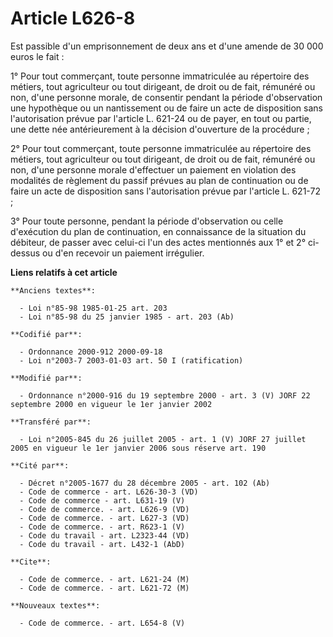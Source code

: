 # Article L626-8

Est passible d'un emprisonnement de deux ans et d'une amende de 30 000 euros le fait :

1° Pour tout commerçant, toute personne immatriculée au répertoire des métiers, tout agriculteur ou tout dirigeant, de droit
ou de fait, rémunéré ou non, d'une personne morale, de consentir pendant la période d'observation une hypothèque ou un
nantissement ou de faire un acte de disposition sans l'autorisation prévue par l'article L. 621-24 ou de payer, en tout ou
partie, une dette née antérieurement à la décision d'ouverture de la procédure ;

2° Pour tout commerçant, toute personne immatriculée au répertoire des métiers, tout agriculteur ou tout dirigeant, de droit
ou de fait, rémunéré ou non, d'une personne morale d'effectuer un paiement en violation des modalités de règlement du passif
prévues au plan de continuation ou de faire un acte de disposition sans l'autorisation prévue par l'article L. 621-72 ;

3° Pour toute personne, pendant la période d'observation ou celle d'exécution du plan de continuation, en connaissance de la
situation du débiteur, de passer avec celui-ci l'un des actes mentionnés aux 1° et 2° ci-dessus ou d'en recevoir un paiement
irrégulier.

**Liens relatifs à cet article**

	**Anciens textes**:

	  - Loi n°85-98 1985-01-25 art. 203
	  - Loi n°85-98 du 25 janvier 1985 - art. 203 (Ab)

	**Codifié par**:

	  - Ordonnance 2000-912 2000-09-18
	  - Loi n°2003-7 2003-01-03 art. 50 I (ratification)

	**Modifié par**:

	  - Ordonnance n°2000-916 du 19 septembre 2000 - art. 3 (V) JORF 22 septembre 2000 en vigueur le 1er janvier 2002

	**Transféré par**:

	  - Loi n°2005-845 du 26 juillet 2005 - art. 1 (V) JORF 27 juillet 2005 en vigueur le 1er janvier 2006 sous réserve art. 190

	**Cité par**:

	  - Décret n°2005-1677 du 28 décembre 2005 - art. 102 (Ab)
	  - Code de commerce - art. L626-30-3 (VD)
	  - Code de commerce - art. L631-19 (V)
	  - Code de commerce. - art. L626-9 (VD)
	  - Code de commerce. - art. L627-3 (VD)
	  - Code de commerce. - art. R623-1 (V)
	  - Code du travail - art. L2323-44 (VD)
	  - Code du travail - art. L432-1 (AbD)

	**Cite**:

	  - Code de commerce. - art. L621-24 (M)
	  - Code de commerce. - art. L621-72 (M)

	**Nouveaux textes**:

	  - Code de commerce. - art. L654-8 (V)
